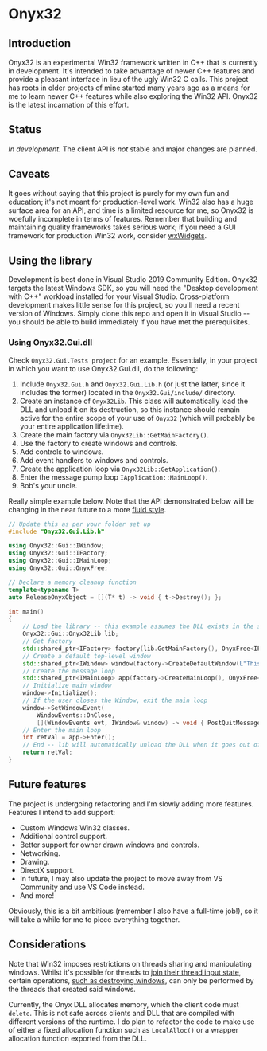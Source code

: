 # Onyx32

## Introduction

Onyx32 is an experimental Win32 framework written in C++ that is currently in development. It's intended to take advantage of newer C++ features and provide a pleasant interface in lieu of the ugly Win32 C calls. This project has roots in older projects of mine started many years ago as a means for me to learn newer C++ features while also exploring the Win32 API. Onyx32 is the latest incarnation of this effort.

## Status

_In development._ The client API is _not_ stable and major changes are planned.

## Caveats

It goes without saying that this project is purely for my own fun and education; it's not meant for production-level work. Win32 also has a huge surface area for an API, and time is a limited resource for me, so Onyx32 is woefully incomplete in terms of features. Remember that building and maintaining quality frameworks takes serious work; if you need a GUI framework for production Win32 work, consider [wxWidgets](https://www.wxwidgets.org/).

## Using the library

Development is best done in Visual Studio 2019 Community Edition. Onyx32 targets the latest Windows SDK, so you will need the "Desktop development with C++" workload installed for your Visual Studio. Cross-platform development makes little sense for this project, so you'll need a recent version of Windows. Simply clone this repo and open it in Visual Studio -- you should be able to build immediately if you have met the prerequisites.

### Using Onyx32.Gui.dll

Check `Onyx32.Gui.Tests project` for an example. Essentially, in your project in which you want to use Onyx32.Gui.dll, do the following:

1. Include `Onyx32.Gui.h` and `Onyx32.Gui.Lib.h` (or just the latter, since it includes the former) located in the `Onyx32.Gui/include/` directory.
2. Create an instance of `Onyx32Lib`. This class will automatically load the DLL and unload it on its destruction, so this instance should remain active for the entire scope of your use of `Onyx32` (which will probably be your entire application lifetime).
3. Create the main factory via `Onyx32Lib::GetMainFactory()`.
4. Use the factory to create windows and controls.
5. Add controls to windows.
6. Add event handlers to windows and controls.
7. Create the application loop via `Onyx32Lib::GetApplication()`.
8. Enter the message pump loop `IApplication::MainLoop()`.
9. Bob's your uncle.

Really simple example below. Note that the API demonstrated below will be changing in the near future to a more [fluid style](https://en.wikipedia.org/wiki/Fluent_interface).

```C++
// Update this as per your folder set up
#include "Onyx32.Gui.Lib.h"

using Onyx32::Gui::IWindow;
using Onyx32::Gui::IFactory;
using Onyx32::Gui::IMainLoop;
using Onyx32::Gui::OnyxFree;

// Declare a memory cleanup function
template<typename T>
auto ReleaseOnyxObject = [](T* t) -> void { t->Destroy(); };

int main()
{
    // Load the library -- this example assumes the DLL exists in the same directory as your executable
    Onyx32::Gui::Onyx32Lib lib;
    // Get factory
    std::shared_ptr<IFactory> factory(lib.GetMainFactory(), OnyxFree<IFactory>);
    // Create a default top-level window
    std::shared_ptr<IWindow> window(factory->CreateDefaultWindow(L"This is a test", 500, 500), OnyxFree<IWindow>);
    // Create the message loop
    std::shared_ptr<IMainLoop> app(factory->CreateMainLoop(), OnyxFree<IMainLoop>);
    // Initialize main window
    window->Initialize();
    // If the user closes the Window, exit the main loop
    window->SetWindowEvent(
        WindowEvents::OnClose,
        [](WindowEvents evt, IWindow& window) -> void { PostQuitMessage(0); });
    // Enter the main loop
    int retVal = app->Enter();
    // End -- lib will automatically unload the DLL when it goes out of scope
    return retVal;
}
```

## Future features

The project is undergoing refactoring and I'm slowly adding more features. Features I intend to add support:

* Custom Windows Win32 classes.
* Additional control support.
* Better support for owner drawn windows and controls.
* Networking.
* Drawing.
* DirectX support.
* In future, I may also update the project to move away from VS Community and use VS Code instead.
* And more!

Obviously, this is a bit ambitious (remember I also have a full-time job!), so it will take a while for me to piece everything together.

## Considerations

Note that Win32 imposes restrictions on threads sharing and manipulating windows. Whilst it's possible for threads to [join their thread input state](https://docs.microsoft.com/en-us/windows/win32/procthread/creating-windows-in-threads), certain operations, [such as destroying windows](https://docs.microsoft.com/en-us/windows/win32/api/winuser/nf-winuser-destroywindow#remarks), can only be performed by the threads that created said windows.

Currently, the Onyx DLL allocates memory, which the client code must `delete`. This is not safe across clients and DLL that are compiled with different versions of the runtime. I do plan to refactor the code to make use of either a fixed allocation function such as `LocalAlloc()` or a wrapper allocation function exported from the DLL.
